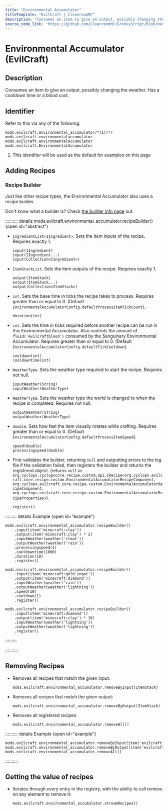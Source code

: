 ```yaml
---
title: "Environmental Accumulator"
titleTemplate: "EvilCraft | CleanroomMC"
description: "Consumes an item to give an output, possibly changing the weather. Has a cooldown time or a blood cost."
source_code_link: "https://github.com/CleanroomMC/GroovyScript/blob/master/src/main/java/com/cleanroommc/groovyscript/compat/mods/evilcraft/EnvironmentalAccumulator.java"
---
```


# Environmental Accumulator (EvilCraft)

## Description

Consumes an item to give an output, possibly changing the weather. Has a cooldown time or a blood cost.

## Identifier

Refer to this via any of the following:

```groovy:no-line-numbers {1}
mods.evilcraft.environmental_accumulator/*(1)!*/
mods.evilcraft.environmentalaccumulator
mods.evilcraft.environmentalAccumulator
mods.evilcraft.EnvironmentalAccumulator
```

1. This identifier will be used as the default for examples on this page

## Adding Recipes

### Recipe Builder

Just like other recipe types, the Environmental Accumulator also uses a recipe builder.

Don't know what a builder is? Check [the builder info page](../../../groovy/builder.md) out.

:::::::::: details mods.evilcraft.environmental_accumulator.recipeBuilder() {open id="abstract"}
- `IngredientList<IIngredient>`. Sets the item inputs of the recipe. Requires exactly 1.

    ```groovy:no-line-numbers
    input(IIngredient)
    input(IIngredient...)
    input(Collection<IIngredient>)
    ```

- `ItemStackList`. Sets the item outputs of the recipe. Requires exactly 1.

    ```groovy:no-line-numbers
    output(ItemStack)
    output(ItemStack...)
    output(Collection<ItemStack>)
    ```

- `int`. Sets the base time in ticks the recipe takes to process. Requires greater than or equal to 0. (Default `EnvironmentalAccumulatorConfig.defaultProcessItemTickCount`).

    ```groovy:no-line-numbers
    duration(int)
    ```

- `int`. Sets the time in ticks required before another recipe can be run in this Environmental Accumulator. Also controls the amount of `fluid('evilcraftblood')` consumed by the Sanguinary Environmental Accumulator. Requires greater than or equal to 0. (Default `EnvironmentalAccumulatorConfig.defaultTickCooldown`).

    ```groovy:no-line-numbers
    cooldown(int)
    cooldowntime(int)
    ```

- `WeatherType`. Sets the weather type required to start the recipe. Requires not null.

    ```groovy:no-line-numbers
    inputWeather(String)
    inputWeather(WeatherType)
    ```

- `WeatherType`. Sets the weather type the world is changed to when the recipe is completed. Requires not null.

    ```groovy:no-line-numbers
    outputWeather(String)
    outputWeather(WeatherType)
    ```

- `double`. Sets how fast the item visually rotates while crafting. Requires greater than or equal to 0. (Default `EnvironmentalAccumulatorConfig.defaultProcessItemSpeed`).

    ```groovy:no-line-numbers
    speed(double)
    processingspeed(double)
    ```

- First validates the builder, returning `null` and outputting errors to the log file if the validation failed, then registers the builder and returns the registered object. (returns `null` or `org.cyclops.cyclopscore.recipe.custom.api.IRecipe<org.cyclops.evilcraft.core.recipe.custom.EnvironmentalAccumulatorRecipeComponent, org.cyclops.evilcraft.core.recipe.custom.EnvironmentalAccumulatorRecipeComponent, org.cyclops.evilcraft.core.recipe.custom.EnvironmentalAccumulatorRecipeProperties>`).

    ```groovy:no-line-numbers
    register()
    ```

::::::::: details Example {open id="example"}
```groovy:no-line-numbers
mods.evilcraft.environmental_accumulator.recipeBuilder()
    .input(item('minecraft:clay'))
    .output(item('minecraft:clay') * 2)
    .inputWeather(weather('clear'))
    .outputWeather(weather('rain'))
    .processingspeed(1)
    .cooldowntime(1000)
    .duration(10)
    .register()

mods.evilcraft.environmental_accumulator.recipeBuilder()
    .input(item('minecraft:gold_ingot'))
    .output(item('minecraft:diamond'))
    .inputWeather(weather('rain'))
    .outputWeather(weather('lightning'))
    .speed(10)
    .cooldown(1)
    .register()

mods.evilcraft.environmental_accumulator.recipeBuilder()
    .input(item('minecraft:diamond'))
    .output(item('minecraft:clay') * 16)
    .inputWeather(weather('lightning'))
    .outputWeather(weather('lightning'))
    .register()
```

:::::::::

::::::::::

## Removing Recipes

- Removes all recipes that match the given input:

    ```groovy:no-line-numbers
    mods.evilcraft.environmental_accumulator.removeByInput(ItemStack)
    ```

- Removes all recipes that match the given output:

    ```groovy:no-line-numbers
    mods.evilcraft.environmental_accumulator.removeByOutput(ItemStack)
    ```

- Removes all registered recipes:

    ```groovy:no-line-numbers
    mods.evilcraft.environmental_accumulator.removeAll()
    ```

:::::::::: details Example {open id="example"}
```groovy:no-line-numbers
mods.evilcraft.environmental_accumulator.removeByInput(item('evilcraft:exalted_crafter:1'))
mods.evilcraft.environmental_accumulator.removeByOutput(item('evilcraft:exalted_crafter:2'))
mods.evilcraft.environmental_accumulator.removeAll()
```

::::::::::

## Getting the value of recipes

- Iterates through every entry in the registry, with the ability to call remove on any element to remove it:

    ```groovy:no-line-numbers
    mods.evilcraft.environmental_accumulator.streamRecipes()
    ```
